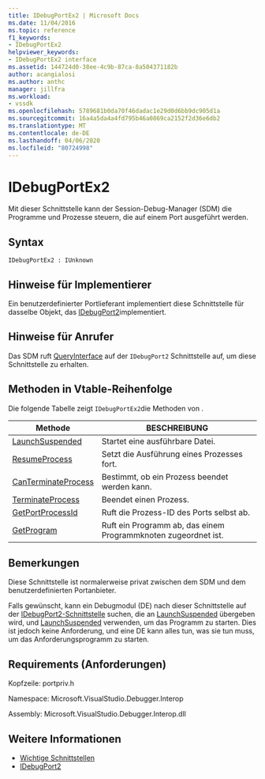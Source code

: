 ```yaml
---
title: IDebugPortEx2 | Microsoft Docs
ms.date: 11/04/2016
ms.topic: reference
f1_keywords:
- IDebugPortEx2
helpviewer_keywords:
- IDebugPortEx2 interface
ms.assetid: 144724d0-38ee-4c9b-87ca-8a504371182b
author: acangialosi
ms.author: anthc
manager: jillfra
ms.workload:
- vssdk
ms.openlocfilehash: 5789681b0da70f46dadac1e29d0d6bb9dc905d1a
ms.sourcegitcommit: 16a4a5da4a4fd795b46a0869ca2152f2d36e6db2
ms.translationtype: MT
ms.contentlocale: de-DE
ms.lasthandoff: 04/06/2020
ms.locfileid: "80724998"
---
```

# <a name="idebugportex2"></a>IDebugPortEx2
Mit dieser Schnittstelle kann der Session-Debug-Manager (SDM) die Programme und Prozesse steuern, die auf einem Port ausgeführt werden.

## <a name="syntax"></a>Syntax

```
IDebugPortEx2 : IUnknown
```

## <a name="notes-for-implementers"></a>Hinweise für Implementierer
 Ein benutzerdefinierter Portlieferant implementiert diese Schnittstelle für dasselbe Objekt, das [IDebugPort2](../../../extensibility/debugger/reference/idebugport2.md)implementiert.

## <a name="notes-for-callers"></a>Hinweise für Anrufer
 Das SDM ruft [QueryInterface](/cpp/atl/queryinterface) auf der `IDebugPort2` Schnittstelle auf, um diese Schnittstelle zu erhalten.

## <a name="methods-in-vtable-order"></a>Methoden in Vtable-Reihenfolge
 Die folgende Tabelle zeigt `IDebugPortEx2`die Methoden von .

|Methode|BESCHREIBUNG|
|------------|-----------------|
|[LaunchSuspended](../../../extensibility/debugger/reference/idebugportex2-launchsuspended.md)|Startet eine ausführbare Datei.|
|[ResumeProcess](../../../extensibility/debugger/reference/idebugportex2-resumeprocess.md)|Setzt die Ausführung eines Prozesses fort.|
|[CanTerminateProcess](../../../extensibility/debugger/reference/idebugportex2-canterminateprocess.md)|Bestimmt, ob ein Prozess beendet werden kann.|
|[TerminateProcess](../../../extensibility/debugger/reference/idebugportex2-terminateprocess.md)|Beendet einen Prozess.|
|[GetPortProcessId](../../../extensibility/debugger/reference/idebugportex2-getportprocessid.md)|Ruft die Prozess-ID des Ports selbst ab.|
|[GetProgram](../../../extensibility/debugger/reference/idebugportex2-getprogram.md)|Ruft ein Programm ab, das einem Programmknoten zugeordnet ist.|

## <a name="remarks"></a>Bemerkungen
 Diese Schnittstelle ist normalerweise privat zwischen dem SDM und dem benutzerdefinierten Portanbieter.

 Falls gewünscht, kann ein Debugmodul (DE) nach dieser Schnittstelle auf der [IDebugPort2-Schnittstelle](../../../extensibility/debugger/reference/idebugport2.md) suchen, die an [LaunchSuspended](../../../extensibility/debugger/reference/idebugenginelaunch2-launchsuspended.md) übergeben wird, und [LaunchSuspended](../../../extensibility/debugger/reference/idebugportex2-launchsuspended.md) verwenden, um das Programm zu starten. Dies ist jedoch keine Anforderung, und eine DE kann alles tun, was sie tun muss, um das Anforderungsprogramm zu starten.

## <a name="requirements"></a>Requirements (Anforderungen)
 Kopfzeile: portpriv.h

 Namespace: Microsoft.VisualStudio.Debugger.Interop

 Assembly: Microsoft.VisualStudio.Debugger.Interop.dll

## <a name="see-also"></a>Weitere Informationen
- [Wichtige Schnittstellen](../../../extensibility/debugger/reference/core-interfaces.md)
- [IDebugPort2](../../../extensibility/debugger/reference/idebugport2.md)
